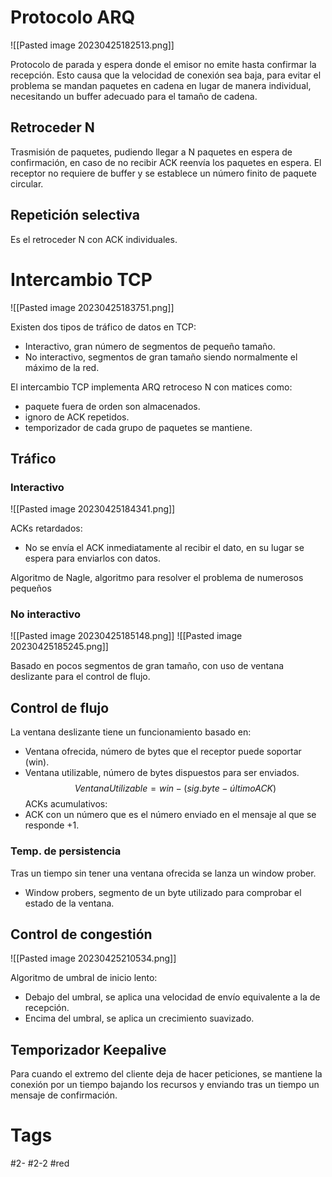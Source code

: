 # Protocolo ARQ

![[Pasted image 20230425182513.png]]

Protocolo de parada y espera donde el emisor no emite hasta confirmar la recepción. Esto causa que la velocidad de conexión sea baja, para evitar el problema se mandan paquetes en cadena en lugar de manera individual, necesitando un buffer adecuado para el tamaño de cadena.
## Retroceder N
Trasmisión de paquetes, pudiendo llegar a N paquetes en espera de confirmación, en caso de no recibir ACK reenvía los paquetes en espera. El receptor no requiere de buffer y se establece un número finito de paquete circular.
## Repetición selectiva
Es el retroceder N con ACK individuales.
# Intercambio TCP

![[Pasted image 20230425183751.png]]

Existen dos tipos de tráfico de datos en TCP:
- Interactivo, gran número de segmentos de pequeño tamaño.
- No interactivo, segmentos de gran tamaño siendo normalmente el máximo de la red.

El intercambio TCP implementa ARQ retroceso N con matices como:
- paquete fuera de orden son almacenados.
- ignoro de ACK repetidos.
- temporizador de cada grupo de paquetes se mantiene.

## Tráfico
### Interactivo

![[Pasted image 20230425184341.png]]

ACKs retardados:
- No se envía el ACK inmediatamente al recibir el dato, en su lugar se espera para enviarlos con datos.

Algoritmo de Nagle, algoritmo para resolver el problema de numerosos pequeños 
### No interactivo

![[Pasted image 20230425185148.png]]
![[Pasted image 20230425185245.png]]

Basado en pocos segmentos de gran tamaño, con uso de ventana deslizante para el control de flujo.
## Control de flujo
La ventana deslizante tiene un funcionamiento basado en:
- Ventana ofrecida, número de bytes que el receptor puede soportar (win).
- Ventana utilizable, número de bytes dispuestos para ser enviados.
$$Ventana Utilizable = win-(sig.byte-últimoACK)$$
ACKs acumulativos:
- ACK con un número que es el número enviado en el mensaje al que se responde +1.

### Temp. de persistencia
Tras un tiempo sin tener una ventana ofrecida se lanza un window prober.
- Window probers, segmento de un byte utilizado para comprobar el estado de la ventana.

## Control de congestión

![[Pasted image 20230425210534.png]]

Algoritmo de umbral de inicio lento:
- Debajo del umbral, se aplica una velocidad de envío equivalente a la de recepción.
- Encima del umbral, se aplica un crecimiento suavizado.

## Temporizador Keepalive
Para cuando el extremo del cliente deja de hacer peticiones, se mantiene la conexión por un tiempo bajando los recursos y enviando tras un tiempo un mensaje de confirmación.
# Tags
#2- 
#2-2 
#red 